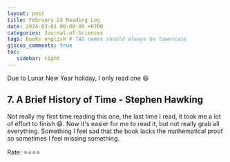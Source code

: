 ```yaml
---
layout: post
title: February 24 Reading Log
date: 2024-03-01 06:00:00 +0700
categories: Journal-of-Sciences
tags: books english # TAG names should always be lowercase
giscus_comments: true
toc:
   sidebar: right
---
```


Due to Lunar New Year holiday, I only read one :laughing:

## 7. A Brief History of Time - Stephen Hawking

Not really my first time reading this one, the last time I read, it took me a lot of effort to finish :smile:. Now it's easier for me to read it, but not really grab all everything. Something I feel sad that the book lacks the mathematical proof so sometimes I feel missing something.

Rate: :star::star::star::star:

